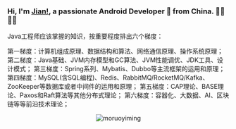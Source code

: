 ### Hi, I'm [Jian!](https://moruoyiming.github.io/), a passionate Android Developer 🚀 from China. 🌸🌸🌸🌸
Java工程师应该掌握的知识，按重要程度排出六个梯度：

第一梯度：计算机组成原理、数据结构和算法、网络通信原理、操作系统原理；
第二梯度：Java基础、JVM内存模型和GC算法、JVM性能调优、JDK工具、设计模式；
第三梯度：Spring系列、Mybatis、Dubbo等主流框架的运用和原理；
第四梯度：MySQL(含SQL编程)、Redis、RabbitMQ/RocketMQ/Kafka、ZooKeeper等数据库或者中间件的运用和原理；
第五梯度：CAP理论、BASE理论、Paxos和Raft算法等其他分布式理论；
第六梯度：容器化、大数据、AI、区块链等等前沿技术理论；
<p align="center"> <img src="https://github-readme-stats.vercel.app/api?username=moruoyiming&show_icons=true&theme=gotham" alt="moruoyiming" />

